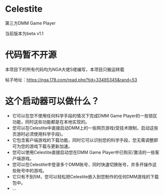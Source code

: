 # Celestite
第三方DMM Game Player

当前版本为beta v1.1

# 代码暂不开源
本项目下的所有代码均为NGA大佬S佬编写，本项目只搬运转载

帖子地址：https://nga.178.com/read.php?tid=33485345&rand=53

# 这个启动器可以做什么？
- 它可以在您不使用任何科学手段的情况下完成DMM Game Player的一些锁区功能，同时这些功能都是在本地实现的。
- 您可以在Celestite中直接启动DMM上的一些网页游戏(受技术限制，启动这些页游时必须使用科学手段)。
- 它包含客户端游戏的下载功能，同时它可以识别您的科学手段，您无需调整即可为您的游戏下载与更新加速。
- 您可以使用Celestite直接启动您在DMM Game Player中已购买/激活的一些客户端游戏。
- 您可以在Celestite中登录多个DMM账号，同时快速切换账号，并多开操作这些账号中的游戏。
- 它只有不到5M，您可以轻松把Celestite嵌入到您制作的任何DMM游戏的下载包中。
- ...
